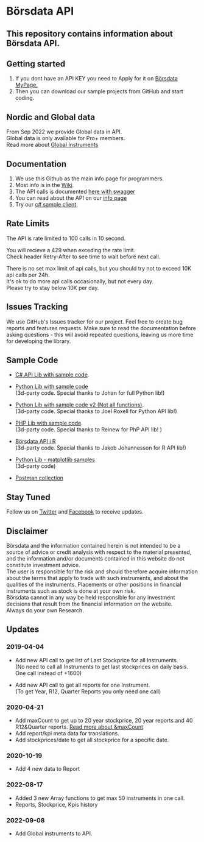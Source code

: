 # Börsdata API
## This repository contains information about Börsdata API. 
 
## Getting started
1. If you dont have an API KEY you need to Apply for it on [Börsdata MyPage.](https://borsdata.se/en/mypage/api)
2. Then you can download our sample projects from GitHub and start coding.

## Nordic and Global data
From Sep 2022 we provide Global data in API.  
Global data is only available for Pro+ members.  
Read more about [Global Instruments](https://github.com/Borsdata-Sweden/API/wiki/Global-Instruments)


## Documentation
1. We use this Github as the main info page for programmers. 
2. Most info is in the [Wiki](https://github.com/Borsdata-Sweden/API/wiki).
3. The API calls is documented [here with swagger](https://apidoc.borsdata.se/swagger/index.html)
4. You can read about the API on our [info page](https://borsdata.se/info/api/api_info)
5. Try our [c# sample client](https://github.com/Borsdata-Sweden/API-CSharp-Client).


## Rate Limits
The API is rate limited to 100 calls in 10 second.  

You will recieve a 429 when exceding the rate limit.  
Check header Retry-After to see time to wait before next call. 

There is no set max limit of api calls, but you should try not to exceed 10K api calls per 24h.  
It's ok to do more api calls occasionally, but not every day.  
Please try to stay below 10K per day.

## Issues Tracking
We use GitHub's Issues tracker for our project. Feel free to create bug reports and features requests. Make sure to read the documentation before asking questions - this will avoid repeated questions, leaving us more time for developing the library.

## Sample Code
- [C# API Lib with sample code](https://github.com/Borsdata-Sweden/API-CSharp-Client).    

- [Python Lib with sample code](https://github.com/TapeReaderJoe/BorsdataAPI)   
(3d-party code. Special thanks to Johan for full Python lib!)    

- [Python Lib with sample code v2 (Not all functions)](https://github.com/JoelRoxell/borsdata-sdk).    
(3d-party code. Special thanks to Joel Roxell for Python API lib!)   

- [PHP Lib with sample code](https://github.com/reinew/borsdata-api).   
(3d-party code. Special thanks to Reinew for PhP API lib! )

- [Börsdata API i R](https://github.com/JakobJohannesson/borsdata)    
(3d-party code. Special thanks to Jakob Johannesson for R API lib!)     

- [Python Lib - matplotlib samples](https://github.com/TapeReaderJoe/BorsdataAPI)    
(3d-party code)     

- [Postman collection](https://borsdata.se/meta/shared/BD-API_SERVICE_V1.postman_collection.json)   


## Stay Tuned
Follow us on [Twitter](https://twitter.com/search?f=tweets&vertical=default&q=BORSDATA%20OR%2040procent20ar&src=savs) and [Facebook](https://www.facebook.com/borsdata.se/) to receive updates.


## Disclaimer
Börsdata and the information contained herein is not intended to be a source of advice or credit analysis with respect to the material presented, and the information and/or documents contained in this website do not constitute investment advice.  
The user is responsible for the risk and should therefore acquire information about the terms that apply to trade with such instruments, and about the qualities of the instruments. Placements or other positions in financial instruments such as stock is done at your own risk. <br> Börsdata cannot in any way be held responsible for any investment decisions that result from the financial information on the website.  
Always do your own Research. 


## Updates
### 2019-04-04  
- Add new API call to get list of Last Stockprice for all Instruments.  
(No need to call all Instruments to get last stockprices on daily basis. One call instead of +1600)
  
- Add new API call to get all reports for one Instrument.  
(To get Year, R12, Quarter Reports you only need one call)

### 2020-04-21
- Add maxCount to get up to 20 year stockprice, 20 year reports and 40 R12&Quarter reports.
[Read more about &maxCount](https://github.com/Borsdata-Sweden/API/wiki/20-year-history)
- Add report/kpi meta data for translations.
- Add stockprices/date to get all stockprice for a specific date.

### 2020-10-19
- Add 4 new data to Report

### 2022-08-17
- Added 3 new Array functions to get max 50 instruments in one call.
- Reports, Stockprice, Kpis history

### 2022-09-08
- Add Global instruments to API.
